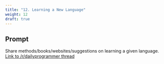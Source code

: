 ```yaml
---
title: "12. Learning a New Language"
weight: 12
draft: true
---
```


## Prompt

Share methods/books/websites/suggestions on learning a given language. [Link to /r/dailyprogrammer thread](https://www.reddit.com/r/dailyprogrammer/comments/2h5u7q/weekly_12_learning_a_new_language/)
